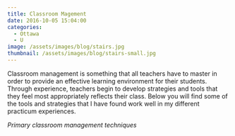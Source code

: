 ```yaml
---
title: Classroom Magement
date: 2016-10-05 15:04:00
categories:
  - Ottawa
  - U
image: /assets/images/blog/stairs.jpg
thumbnail: /assets/images/blog/stairs-small.jpg
---
```



Classroom management is something that all teachers have to master in order to provide an effective learning environment for their students. Through experience, teachers begin to develop strategies and tools that they feel most appropriately reflects their class. Below you will find some of the tools and strategies that I have found work well in my different practicum experiences.&nbsp;

*Primary classroom management techniques*

&nbsp;
